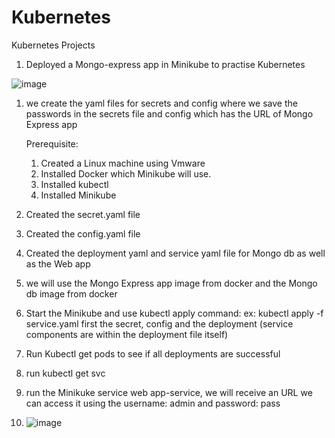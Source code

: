 # Kubernetes
Kubernetes Projects
1. Deployed a Mongo-express app in Minikube to practise Kubernetes

![image](https://github.com/edrichlewis/Kubernetes/assets/105597780/03f65263-407f-4cee-87bd-fdf5495ef9bd)

1. we create the yaml files for secrets and config where we save the passwords in the secrets file and config which has the URL of Mongo Express app

   Prerequisite:
   1. Created a Linux machine using Vmware
   2. Installed Docker which Minikube will use.
   3. Installed kubectl
   4. Installed Minikube
  
2. Created the secret.yaml file
3. Created the config.yaml file
4. Created the deployment yaml and service yaml file for Mongo db as well as the Web app

5. we will use the Mongo Express app image from docker and the Mongo db image from docker
6. Start the Minikube and use kubectl apply command: ex: kubectl apply -f service.yaml first the secret, config and the deployment (service components are within the deployment file itself)
7. Run Kubectl get pods to see if all deployments are successful
8. run kubectl get svc
9. run the Minikuke service web app-service, we will receive an URL we can access it using the username: admin and password: pass

10. ![image](https://github.com/edrichlewis/Kubernetes/assets/105597780/25c19a3d-6a95-40b4-984b-a7b98bbe8180)

